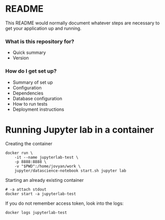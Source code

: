 # README #

This README would normally document whatever steps are necessary to get your application up and running.

### What is this repository for? ###

* Quick summary
* Version

### How do I get set up? ###

* Summary of set up
* Configuration
* Dependencies
* Database configuration
* How to run tests
* Deployment instructions

# Running Jupyter lab in a container

Creating the container
```
docker run \
    -it --name jupyterlab-test \
    -p 8888:8888 \
    -v "$PWD":/home/jovyan/work \
    jupyter/datascience-notebook start.sh jupyter lab
```

Starting an already existing container
```
# -a attach stdout
docker start -a jupyterlab-test
```

If you do not remember access token, look into the logs:
```
docker logs jupyterlab-test
```

